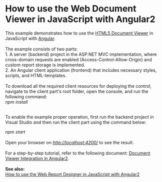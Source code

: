 # How to use the Web Document Viewer in JavaScript with Angular2


This example demonstrates how to use the <a href="https://documentation.devexpress.com/XtraReports/17738/Concepts/Publishing-Reports/Document-Viewer-Platform-Specifics/ASP-NET/HTML5-Document-Viewer">HTML5 Document Viewer</a> in JavaScript with <a href="https://angular.io/">Angular</a>.<br><br>The example consists of two parts: <br>1. A server (backend) project in the ASP.NET MVC implementation, where cross-domain requests are enabled (Access-Control-Allow-Origin) and custom report storage is implemented.<br>2. An Angular client application (frontend) that includes necessary styles, scripts, and HTML-templates. <br><br>To download all the required client resources for deploying the control, navigate to the client part's root folder, open the console, and run the following command:<br><em>npm install<br><br></em>
<p>To enable the example proper operation, first run the backend project in Visual Studio and then run the client part using the command below:</p>
<em>npm start<br><br></em>Open your browser on <em><a href="http://localhost:4200/">http://localhost:4200/</a></em> to see the result.<em><br><br></em>For a step-by-step tutorial, refer to the following document: <a href="https://documentation.devexpress.com/XtraReports/119430/Creating-End-User-Reporting-Applications/Web-Reporting/Using-Reporting-Controls-in-JS/Document-Viewer-Integration-in-Angular2">Document Viewer Integration in Angular2</a>.<br><br><strong>See also:<br></strong><a href="https://www.devexpress.com/Support/Center/p/T566422">How to use the Web Report Designer in JavaScript with Angular2</a>

<br/>


